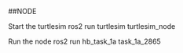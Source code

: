 ##NODE

Start the turtlesim 
    ros2 run turtlesim turtlesim_node

Run the node
    ros2 run hb_task_1a task_1a_2865

